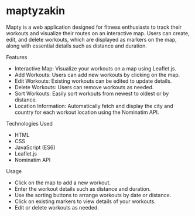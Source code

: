 ﻿# maptyzakin

Mapty is a web application designed for fitness enthusiasts to track their workouts and visualize their routes on an interactive map. Users can create, edit, and delete workouts, which are displayed as markers on the map, along with essential details such as distance and duration.


Features

- Interactive Map: Visualize your workouts on a map using Leaflet.js.
- Add Workouts: Users can add new workouts by clicking on the map.
- Edit Workouts: Existing workouts can be edited to update details.
- Delete Workouts: Users can remove workouts as needed.
- Sort Workouts: Easily sort workouts from newest to oldest or by distance.
- Location Information: Automatically fetch and display the city and country for each workout location using the Nominatim API.

Technologies Used

- HTML
- CSS
- JavaScript (ES6)
- Leaflet.js
- Nominatim API

Usage

- Click on the map to add a new workout.
- Enter the workout details such as distance and duration.
- Use the sorting buttons to arrange workouts by date or distance.
- Click on existing markers to view details of your workouts.
- Edit or delete workouts as needed.



